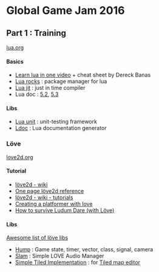 # Global Game Jam 2016

## Part 1 : Training

[lua.org](http://www.lua.org/)

#### Basics

* [Learn lua in one video](http://www.newthinktank.com/2015/06/learn-lua-one-video/) + cheat sheet by Dereck Banas
* [Lua rocks](https://luarocks.org/) : package manager for lua
* [Lua jit](http://luajit.org/luajit.html) : just in time compiler
* Lua doc : [5.2](http://www.lua.org/manual/5.2/), [5.3](http://www.lua.org/manual/5.3/)

#### Libs

* [Lua unit](https://github.com/bluebird75/luaunit) : unit-testing framework
* [Ldoc](http://stevedonovan.github.io/ldoc/) : Lua documentation generator

### Löve

[love2d.org](https://love2d.org)

#### Tutorial

* [löve2d - wiki](https://love2d.org/wiki/)
* [One page löve2d reference](http://loveref.github.io/)
* [löve2d - wiki - tutorials](https://love2d.org/wiki/Category:Tutorials)
* [Creating a platformer with love](http://www.headchant.com/2012/01/06/tutorial-creating-a-platformer-with-love-part-1/)
* [How to survive Ludum Dare (with Löve)](http://www.headchant.com/2012/08/22/how-to-survive-ludum-dare/)

#### Libs

[Awesome list of löve libs](https://github.com/JanWerder/awesome-love2d)

* [Hump](https://github.com/vrld/hump) : Game state, timer, vector, class, signal, camera
* [Slam](https://github.com/vrld/slam) : Simple LOVE Audio Manager
* [Simple Tiled Implementation](https://github.com/karai17/Simple-Tiled-Implementation) : for [Tiled map editor](http://www.mapeditor.org/)

